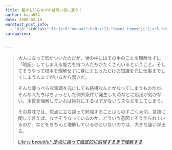 ```yaml
---
title: 基本を知らなければ痛い目に遭う！
author: kazu634
date: 2008-02-10
wordtwit_post_info:
  - 'O:8:"stdClass":13:{s:6:"manual";b:0;s:11:"tweet_times";i:1;s:5:"delay";i:0;s:7:"enabled";i:1;s:10:"separation";s:2:"60";s:7:"version";s:3:"3.7";s:14:"tweet_template";b:0;s:6:"status";i:2;s:6:"result";a:0:{}s:13:"tweet_counter";i:2;s:13:"tweet_log_ids";a:1:{i:0;i:3715;}s:9:"hash_tags";a:0:{}s:8:"accounts";a:1:{i:0;s:7:"kazu634";}}'
categories:


---
```

<div class="section">
<blockquote title="Life is beautiful" cite="http://satoshi.blogs.com/life/2008/02/post-2.html">
<p>
      大人になって気がついたのだが、世の中にはその手のことを理解せずに「暗記」してしまえる能力を持つ人たちがたくさんいるということ。そしてそうやって根本を理解せずに身にまとっただけの知識を元に仕事までしてしまう人までがいるから驚きだ。
</p>
    
<p>
      そんな薄っぺらな知識を元にしても結構なんとかなってしまうものだが、そんな人たちはちょっとした例外条件が発生した時などに応用が効かない。本質を理解していれば絶対にするはずがないミスなどをしてしまう。
</p>
    
<p>
      その意味では、原点に立ち戻って勉強することはものすごく大切。言語に関して言えば、なぜそうなっているのか、どういう意図でそう作られているのか、などをきちんと理解しているのといないのでは、大きな違いが出る。
</p>
    
<p>
<cite><a href="http://satoshi.blogs.com/life/2008/02/post-2.html" onclick="__gaTracker('send', 'event', 'outbound-article', 'http://satoshi.blogs.com/life/2008/02/post-2.html', 'Life is beautiful: 原点に戻って徹底的に納得するまで理解する');" target="_blank">Life is beautiful: 原点に戻って徹底的に納得するまで理解する</a></cite>
</p>
</blockquote>
</div>
